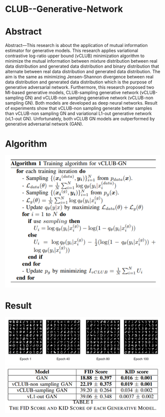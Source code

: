 # CLUB--Generative-Network
# Abstract
Abstract—This research is about the application of mutual
information estimator for generative models. This research applies variational contrastive log-ratio upper bound (vCLUB)
minimization algorithm to minimize the mutual information
between mixture distribution between real data distribution and
generated data distribution and binary distribution that alternate
between real data distribution and generated data distribution.
The aim is the same as minimizing Jensen-Shannon divergence
between real data distribution and generated data distribution
which is the purpose of generative adversarial network. Furthermore, this research proposed two MI-based generative models,
CLUB-sampling generative network (vCLUB-sampling GN) and
vCLUB-non sampling generative network (vCLUB-non sampling
GN). Both models are developed as deep neural networks. Result
of experiments show that vCLUB-non sampling generate better
samples than vCLUB-non sampling GN and variational L1-out
generative network (vL1-out GN). Unfortunately, both vCLUB
GN models are outperformed by generative adversarial network
(GAN).

# Algorithm
![alt text](https://github.com/MarshalArijona/CLUB--Generative-Network/blob/main/algorithm.PNG?raw=true)

# Result
![alt text](https://github.com/MarshalArijona/CLUB--Generative-Network/blob/main/generated_CLGAN_non_sampling.PNG?raw=true)
![alt text](https://github.com/MarshalArijona/CLUB--Generative-Network/blob/main/score.PNG?raw=true)
